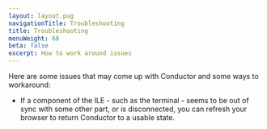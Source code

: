 ```yaml
---
layout: layout.pug
navigationTitle: Troubleshooting
title: Troubleshooting
menuWeight: 60
beta: false
excerpt: How to work around issues
---
```


Here are some issues that may come up with Conductor and some ways to workaround:

- If a component of the ILE - such as the terminal - seems to be out of sync with some other part, or is disconnected, you can refresh your browser to return Conductor to a usable state.
